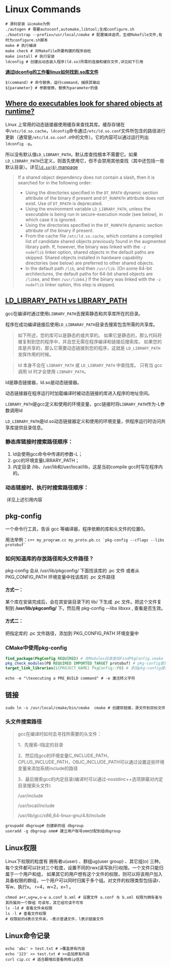 # Linux Commands

``` shell
# 源码安装 以cmake为例
./autogen # 需要autoconf,automake,libtool;生成configure.sh
./bootstrap --prefix=/usr/local/cmake # 配置编译选项，生成Makefile文件,有时为configure.sh脚本
make # 执行编译
make check # 对Makefile所要构建的程序自检
make install # 执行安装
ldconfig # 创建出动态装入程序(ld.so)所需的连接和缓存文件,详见如下引用
```

**[通过ldconfig的工作看linux如何找到.so库文件](https://blog.csdn.net/winycg/article/details/80572735)**

```shell
$(command) # 命令替换，运行command，捕获其输出
${parameter} # 参数替换，替换为parameter的值
```

## [Where do executables look for shared objects at runtime?](https://unix.stackexchange.com/questions/22926/where-do-executables-look-for-shared-objects-at-runtime)

Linux 上常用的动态链接器使用缓存来查找其库。缓存存储在 中`/etc/ld.so.cache`，`ldconfig`命令通过`/etc/ld.so.conf`文件所包含的路径进行更新（通常是`/etc/ld.so.conf.d`中的文件）。它的内容可以通过运行列出`ldconfig -p`。

所以没有默认值`LD_LIBRARY_PATH`，默认库查找根本不需要它。如果`LD_LIBRARY_PATH`已定义，则首先使用它，但不会禁用其他查找（其中还包括一些默认目录）。详见[`ld.so(8)` manpage](http://man7.org/linux/man-pages/man8/ld.so.8.html)

> If a shared object dependency does not contain a slash, then it is searched for in the following order:
>
> - Using the directories specified in the `DT_RPATH` dynamic section attribute of the binary if present and `DT_RUNPATH` attribute does not exist. Use of `DT_RPATH` is deprecated.
> - Using the environment variable `LD_LIBRARY_PATH`, unless the executable is being run in secure-execution mode (see below), in which case it is ignored.
> - Using the directories specified in the `DT_RUNPATH` dynamic section attribute of the binary if present.
> - From the cache file `/etc/ld.so.cache`, which contains a compiled list of candidate shared objects previously found in the augmented library path. If, however, the binary was linked with the `-z nodeflib` linker option, shared objects in the default paths are skipped. Shared objects installed in hardware capability directories (see below) are preferred to other shared objects.
> - In the default path `/lib`, and then `/usr/lib`. (On some 64-bit architectures, the default paths for 64-bit shared objects are `/lib64`, and then `/usr/lib64`.) If the binary was linked with the `-z nodeflib` linker option, this step is skipped.

## [LD_LIBRARY_PATH vs LIBRARY_PATH](https://stackoverflow.com/questions/4250624/ld-library-path-vs-library-path)

gcc在编译时通过使用`LIBRARY_PATH`去搜索静态和共享库所在的目录。

程序在成功编译链接后使用`LD_LIBRARAY_PATH`目录去搜索包含所需的共享库。

> 如下所述，您的库可以是静态的或共享的。 如果它是静态的，那么代码将被复制到您的程序中，并且您无需在程序编译和链接后搜索库。 如果您的库是共享的，那么它需要动态链接到您的程序，这就是 `LD_LIBRARY_PATH` 发挥作用的时候。

> ld 本身不会在 `LIBRARY_PATH` 或 `LD_LIBRARY_PATH` 中查找库。 只有当 gcc 调用 ld 时才会使用 `LIBRARY_PATH`。

ld是静态链接器，ld.so是动态链接器。

动态链接器在程序运行时加载编译时被动态链接的库进入程序的地址空间。

`LIBRARY_PATH`是gcc定义和使用的环境变量，gcc链接时将`LIBRARY_PATH`作为-L参数调用ld

`LD_LIBRARY_PATH`是ld.so动态链接器定义和使用的环境变量，供程序运行时访问共享库提供目录信息。

### 静态库链接时搜索路径顺序：

1. ld会使用gcc命令中传递的参数-L；
2. gcc的环境变量LIBRARY_PATH；
3. 内定目录 /lib、/usr/lib和/usr/local/lib，这是当初compile gcc时写在程序内的。

### 动态链接时、执行时搜索路径顺序：

​	详见上述引用内容

## pkg-config

一个命令行工具，告诉 gcc 等编译器，程序依赖的库和头文件的位置0。

用法举例：``c++ my_program.cc my_proto.pb.cc `pkg-config --cflags --libs protobuf` ``

### 如何知道库的存放路径和头文件路径？

pkg-config 会从 /usr/lib/pkgconfig/ 下面找该库的 .pc 文件
或者从 PKG_CONFIG_PATH 环境变量中找该库的 .pc 文件路径

####       方式一：

某个库在安装完成后，会在其安装目录下的 lib/ 下生成 .pc 文件。把这个文件复制到 **/usr/lib/pkgconfig/** 下。然后用 pkg-config --libs libxxx , 查看是否生效。

#### 方式二：

把指定库的 .pc 文件路径，添加到 PKG_CONFIG_PATH 环境变量中

### CMake中使用pkg-config 

```cmake
find_package(PkgConfig REQUIRED) # 在Modules目录查找FindPkgConfig.cmake 
pkg_check_modules(PB REQUIRED IMPORTED_TARGET protobuf) # pkg-config查找protobuf模块
target_link_libraries(${PROJECT_NAME} PkgConfig::PB) # 添加pkg-config提供的信息
```

```shell
echo -e "\texecuting a PRE_BUILD command" # -e 激活转义字符
```

## 链接

```shell
sudo ln -s /usr/local/cmake/bin/cmake  cmake # 创建软链接，源文件到目标文件
```

### 头文件搜索路径

> gcc在编译时如何去寻找所需要的头文件：
>
> 1、先搜索-I指定的目录
>
> 2、然后找gcc的环境变量C_INCLUDE_PATH，CPLUS_INCLUDE_PATH，OBJC_INCLUDE_PATH可以通过设置这些环境变量来添加系统include的路径
>
> 3、最后搜索gcc的内定目录(编译时可以通过-nostdinc++选项屏蔽对内定目录搜索头文件)
>
> /usr/include
>
> /usr/local/include
>
> /usr/lib/gcc/x86_64-linux-gnu/4.8/include

```shell
groupadd dbgroup# 创建新的组 dbgroup
useradd -g dbgroup omm# 建立用户账号omm分配到组dbgroup
```

## Linux权限

Linux下权限的粒度有 拥有者u(user) 、群组ug(user group) 、其它组(o) 三种。每个文件都可以针对三个粒度，设置不同的rwx(读写执行)权限。一个文件只能归属于一个用户和组， 如果其它的用户想有这个文件的权限，则可以将该用户加入具备权限的群组，一个用户可以同时归属于多个组。对文件的权限类型包括读r、写w、执行x。 r=4，w=2，x=1 。

```shell
chmod a+r,ug+w,o-w a.conf b.xml # 设置文件 a.conf 与 b.xml 权限为拥有者与其所属同一个群组 可读写，其它组可读不可写
ls -ld # 查看文件夹权限
ls -l # 查看文件权限
# 权限前的d表示文件夹，-表示普通文件，l表示链接文件
```

## Linux命令记录

```shell
echo 'abc' > test.txt # >覆盖原有内容
echo '123' >> test.txt # >>追加原有内容
curl cip.cc # 适合翻墙后查看网络ip信息
```



